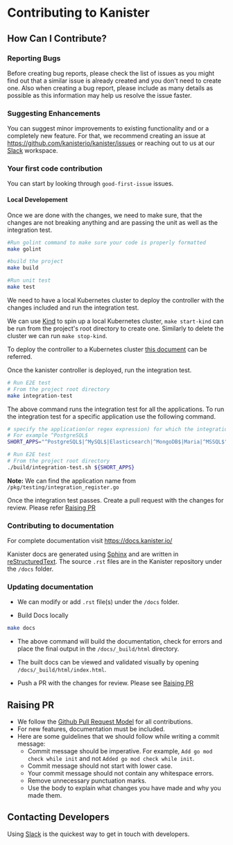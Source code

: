 # Contributing to Kanister

## How Can I Contribute?

### Reporting Bugs
Before creating bug reports, please check the list of issues as you might find out that a similar issue is already created and you don't need to create one. Also when creating a bug report, please include as many details as possible as this information may help us resolve the issue faster.

### Suggesting Enhancements
You can suggest minor improvements to existing functionality and or a completely new feature. For that, we recommend creating an issue at https://github.com/kanisterio/kanister/issues or reaching out to us at our [Slack](https://join.slack.com/t/kanisterio/shared_invite/enQtNzg2MDc4NzA0ODY4LTU1NDU2NDZhYjk3YmE5MWNlZWMwYzk1NjNjOGQ3NjAyMjcxMTIyNTE1YzZlMzgwYmIwNWFkNjU0NGFlMzNjNTk) workspace.

### Your first code contribution
You can start by looking through `good-first-issue` issues. 
  
#### Local Developement
Once we are done with the changes, we need to make sure, that the changes are not breaking anything and are passing the unit as well as the integration test.

```bash
#Run golint command to make sure your code is properly formatted
make golint

#build the project
make build

#Run unit test 
make test
```

We need to have a local Kubernetes cluster to deploy the controller with the changes included and run the integration test. 

We can use [Kind](https://kind.sigs.k8s.io/) to spin up a local Kubernetes cluster, `make start-kind` can be run from the project's root directory to create one. Similarly to delete the cluster we can run `make stop-kind`.

To deploy the controller to a Kubernetes cluster [this document](https://docs.kanister.io/install.html#building-and-deploying-from-source) can be referred.

Once the kanister controller is deployed, run the integration test.

```bash
# Run E2E test
# From the project root directory
make integration-test
```
The above command runs the integration test for all the applications. To run the integration test for a specific application use the following command.

```bash
# specify the application(or regex expression) for which the integration test needs to be run.
# For example ^PostgreSQL$
SHORT_APPS="^PostgreSQL$|^MySQL$|Elasticsearch|^MongoDB$|Maria|^MSSQL$"

# Run E2E test
# From the project root directory
./build/integration-test.sh ${SHORT_APPS}

```
**Note:** We can find the application name from `/pkg/testing/integration_register.go`

Once the integration test passes. Create a pull request with the changes for review. Please refer [Raising PR](#raising-pr)

### Contributing to documentation
For complete documentation visit https://docs.kanister.io/

Kanister docs are generated using [Sphinx](https://www.sphinx-doc.org/en/master/) and are written in [reStructuredText](https://docutils.sourceforge.io/rst.html). The source `.rst` files are in the Kanister repository under the `/docs` folder.

### Updating documentation
- We can modify or add `.rst` file(s) under the `/docs` folder.

- Build Docs locally
```bash
make docs
```

- The above command will build the documentation, check for errors and place the final output in the `/docs/_build/html` directory.

- The built docs can be viewed and validated visually by opening `/docs/_build/html/index.html`.

- Push a PR with the changes for review. Please see [Raising PR](#raising-pr)

## Raising PR 
* We follow the [Github Pull Request Model](https://docs.github.com/en/pull-requests/collaborating-with-pull-requests/proposing-changes-to-your-work-with-pull-requests/about-pull-requests) for all contributions.
* For new features, documentation must be included.
* Here are some guidelines that we should follow while writing a commit message:
  - Commit message should be imperative. For example, `Add go mod check while init` and not `Added go mod check while init`.
  - Commit message should not start with lower case.
  - Your commit message should not contain any whitespace errors.
  - Remove unnecessary punctuation marks.
  - Use the body to explain what changes you have made and why you made them.

## Contacting Developers
Using [Slack](https://join.slack.com/t/kanisterio/shared_invite/enQtNzg2MDc4NzA0ODY4LTU1NDU2NDZhYjk3YmE5MWNlZWMwYzk1NjNjOGQ3NjAyMjcxMTIyNTE1YzZlMzgwYmIwNWFkNjU0NGFlMzNjNTk) is the quickest way to get in touch with developers.
